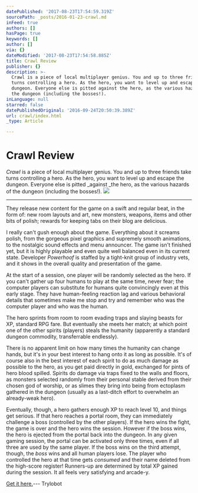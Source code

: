 ```yaml
---
datePublished: '2017-08-23T17:54:59.319Z'
sourcePath: _posts/2016-01-23-crawl.md
inFeed: true
authors: []
hasPage: true
keywords: []
author: []
via: {}
dateModified: '2017-08-23T17:54:58.885Z'
title: Crawl Review
publisher: {}
description: >-
  Crawl is a piece of local multiplayer genius. You and up to three friends take
  turns controlling a hero. As the hero, you want to level up and escape the
  dungeon. Everyone else is pitted against the hero, as the various hazards of
  the dungeon (including the bosses!).
inLanguage: null
starred: false
datePublishedOriginal: '2016-09-24T20:50:39.389Z'
url: crawl/index.html
_type: Article

---
```

# Crawl Review

_Crawl_ is a piece of local multiplayer genius. You and up to three friends take turns controlling a hero. As the hero, you want to level up and escape the dungeon. Everyone else is pitted _against _the hero, as the various hazards of the dungeon (including the bosses!).
![](https://the-grid-user-content.s3-us-west-2.amazonaws.com/b3336a6a-b07f-4c6d-aa0e-28e80320b666.jpg)

---

They release new content for the game on a swift and regular beat, in the form of: new room layouts and art, new monsters, weapons, items and other bits of polish; rewards for keeping tabs on their blog are delicious.

I really can't gush enough about the game. Everything about it screams polish, from the gorgeous pixel graphics and supremely smooth animations, to the nostalgic sound effects and menu announcer. The game isn't finished yet, but it is highly playable and even quite well balanced even in its current state. Developer _Powerhoof_ is staffed by a tight-knit group of industry vets, and it shows in the overall quality and presentation of the game.

At the start of a session, one player will be randomly selected as the hero. If you can't gather up four humans to play at the same time, never fear; the computer players can substitute for humans quite convincingly even at this early stage. They have human-feeling reaction lag and various behavioral details that sometimes make me stop and try and remember who was the computer player and who was the human.

The hero sprints from room to room evading traps and slaying beasts for XP, standard RPG fare. But eventually she meets her match; at which point one of the other spirits (players) steals the humanity (apparently a standard dungeon commodity, transferrable endlessly).

There is no apparent limit on how many times the humanity can change hands, but it's in your best interest to hang onto it as long as possible. It's of course also in the best interest of each spirit to do as much damage as possible to the hero, as you get paid directly in gold, exchanged for pints of hero blood spilled. Spirits do damage via traps fixed to the walls and floors, as monsters selected randomly from their personal stable derived from their chosen god of worship, or as slimes they bring into being from ectoplasm gathered in the dungeon (usually as a last-ditch effort to overwhelm an already-weak hero).

Eventually, though, a hero gathers enough XP to reach level 10, and things get serious. If that hero reaches a portal room, they can immediately challenge a boss (controlled by the other players). If the hero wins the fight, the game is over and the hero wins the session. However if the boss wins, the hero is ejected from the portal back into the dungeon. In any given gaming session, the portal can be activated only three times, even if all three are used by the same player. If the boss wins on the third attempt, though, the _boss_ wins and all human players lose. The player who controlled the hero at that time gets _consumed_ and their name deleted from the high-score register! Runners-up are determined by total XP gained during the session. It all feels very satisfying and arcade-y.

[Get it here.][0]--- Trylobot

[0]: http://www.powerhoof.com/crawl/
